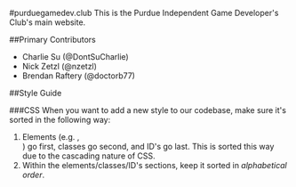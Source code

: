 #purduegamedev.club
This is the Purdue Independent Game Developer's Club's main website.

##Primary Contributors
* Charlie Su (@DontSuCharlie)
* Nick Zetzl (@nzetzl)
* Brendan Raftery (@doctorb77)

##Style Guide

###CSS
When you want to add a new style to our codebase, make sure it's sorted in the following way:

1. Elements (e.g. <a>, <div>) go first, classes go second, and ID's go last. This is sorted this way due to the cascading nature of CSS.
2. Within the elements/classes/ID's sections, keep it sorted in *alphabetical order*.